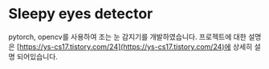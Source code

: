 # Sleepy eyes detector

pytorch, opencv를 사용하여 조는 눈 감지기를 개발하였습니다.
프로젝트에 대한 설명은 [https://ys-cs17.tistory.com/24](https://ys-cs17.tistory.com/24)에 상세히 설명 되어있습니다.

